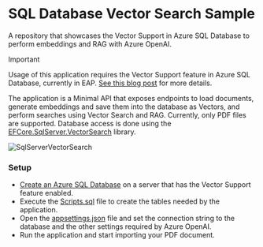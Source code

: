 # SQL Database Vector Search Sample
A repository that showcases the Vector Support in Azure SQL Database to perform embeddings and RAG with Azure OpenAI.

> [!IMPORTANT]  
> Usage of this application requires the Vector Support feature in Azure SQL Database, currently in EAP. [See this blog post](https://devblogs.microsoft.com/azure-sql/announcing-eap-native-vector-support-in-azure-sql-database/) for more details.

The application is a Minimal API that exposes endpoints to load documents, generate embeddings and save them into the database as Vectors, and perform searches using Vector Search and RAG. Currently, only PDF files are supported. Database access is done using the [EFCore.SqlServer.VectorSearch](https://github.com/efcore/EfCore.SqlServer.VectorSearch) library.

![SqlServerVectorSearch](https://github.com/marcominerva/SqlDatabaseVectorSearch/blob/master/SqlServerVectorSearch.png)

### Setup

- [Create an Azure SQL Database](https://learn.microsoft.com/en-us/azure/azure-sql/database/single-database-create-quickstart) on a server that has the Vector Support feature enabled.
- Execute the [Scripts.sql](https://github.com/marcominerva/SqlDatabaseVectorSearch/blob/master/Scripts.sql) file to create the tables needed by the application.
- Open the [appsettings.json](https://github.com/marcominerva/SqlDatabaseVectorSearch/blob/master/SqlDatabaseVectorSearch/appsettings.json) file and set the connection string to the database and the other settings required by Azure OpenAI.
- Run the application and start importing your PDF document.

